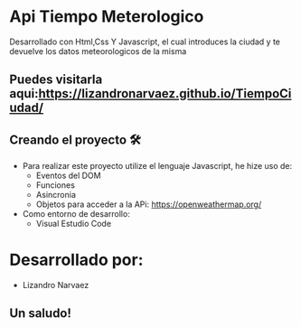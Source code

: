 # Api Tiempo Meterologico
Desarrollado con Html,Css Y Javascript,
el cual introduces la ciudad y te devuelve los datos meteorologicos de la misma
## Puedes visitarla aqui:https://lizandronarvaez.github.io/TiempoCiudad/

##  Creando el proyecto 🛠️
* Para realizar este proyecto utilize el lenguaje Javascript, he hize uso de:
  * Eventos del DOM
  * Funciones
  * Asincronia
  * Objetos para acceder a la APi: https://openweathermap.org/
* Como entorno de desarrollo:
  * Visual Estudio Code

# Desarrollado por:
  * Lizandro Narvaez
  
## Un saludo!
